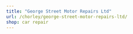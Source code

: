 ```yaml
---
title: "George Street Motor Repairs Ltd"
url: /chorley/george-street-motor-repairs-ltd/
shop: car repair
---
```

